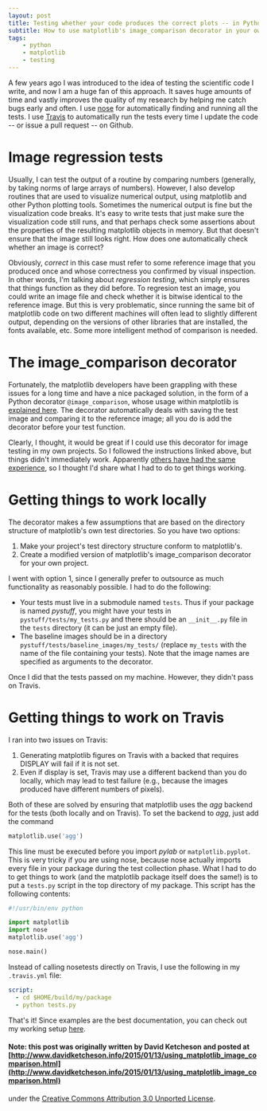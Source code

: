 ```yaml
---
layout: post
title: Testing whether your code produces the correct plots -- in Python and on Travis
subtitle: How to use matplotlib's image_comparison decorator in your own project
tags:
    - python
    - matplotlib
    - testing
---
```


A few years ago I was introduced to the idea of testing the scientific code I write,
and now I am a huge fan of this approach.  It saves huge amounts of time and vastly
improves the quality of my research by helping me catch bugs early and often.
I use [nose](https://nose.readthedocs.org/en/latest/) for automatically finding
and running all the tests.  I use [Travis](https://travis-ci.org/) to
automatically run the tests every time I update the code -- or issue a pull
request -- on Github.

# Image regression tests

Usually, I can test the output of a routine by comparing numbers (generally, by
taking norms of large arrays of numbers).  However, I also develop routines that
are used to visualize numerical output, using matplotlib and other Python plotting
tools.  Sometimes the numerical output is fine
but the visualization code breaks.  It's easy to write tests that just make sure
the visualization code still runs, and that perhaps check some assertions about the
properties of the resulting matplotlib objects in memory.  But that doesn't ensure that
the image still looks right.  How does one automatically check whether an image is
correct?

Obviously, *correct* in this case must refer to some reference image that you
produced once and whose correctness you confirmed by visual inspection.
In other words, I'm talking about *regression testing*, which simply ensures that
things function as they did before.
To regresion test an image, you could write an image file and check whether it
is bitwise identical to the reference image.  But this is very problematic, since
running the same bit of matplotlib code on two different machines will often lead
to slightly different output, depending on the versions of other libraries that
are installed, the fonts available, etc.  Some more intelligent method of comparison
is needed.

# The image_comparison decorator

Fortunately, the matplotlib developers have been grappling with these issues
for a long time and have a nice packaged solution, in the form of a Python
decorator `@image_comparison`, whose usage within matplotlib is
[explained here](http://matplotlib.org/devel/testing.html).
The decorator automatically deals with saving the test image and comparing it
to the reference image; all you do is add the decorator before your test
function.

Clearly, I thought, it would be great if I could use this decorator for image
testing in my own projects.  So I followed the instructions linked above, but
things didn't immediately work.  Apparently [others have had the same
experience](http://matplotlib.1069221.n5.nabble.com/Image-comparison-decorators-outside-matplotlib-td42215.html),
so I thought I'd share what I had to do to get things working.

# Getting things to work locally

The decorator makes a few assumptions that are based on the directory
structure of matplotlib's own test directories.  So you have two options:

1. Make your project's test directory structure conform to matplotlib's.
2. Create a modified version of matplotlib's image_comparison decorator for
   your own project.

I went with option 1, since I generally prefer to outsource as much functionality
as reasonably possible.  I had to do the following:

- Your tests must live in a submodule named `tests`.  Thus if your package is named
  *pystuff*, you might have your tests in `pystuff/tests/my_tests.py` and there should
  be an `__init__.py` file in the `tests` directory (it can be just an empty file).
- The baseline images should be in a directory `pystuff/tests/baseline_images/my_tests/`
  (replace `my_tests` with the name of the file containing your tests).
  Note that the image names are specified as arguments to the decorator.

Once I did that the tests passed on my machine.  However, they didn't pass on Travis.


# Getting things to work on Travis

I ran into two issues on Travis:

1. Generating matplotlib figures on Travis with a backed that requires DISPLAY will
   fail if it is not set.
2. Even if display is set, Travis may use a different backend than you do locally,
   which may lead to test failure (e.g., because the images produced have different
   numbers of pixels).

Both of these are solved by ensuring that matplotlib uses the *agg* backend for the
tests (both locally and on Travis).  To set the backend to *agg*, just add the command

```python
matplotlib.use('agg')
```

This line must be executed before you import *pylab* or `matplotlib.pyplot`.
This is very tricky if you are using nose, because nose actually imports every
file in your package during the test collection phase.  What I had to do to get
things to work (and the matplotlib package itself does the same!) is to put
a `tests.py` script in the top directory of my package.  This script has the
following contents:

```python
#!/usr/bin/env python

import matplotlib
import nose
matplotlib.use('agg')

nose.main()
```
Instead of calling nosetests directly on Travis, I use the following in my `.travis.yml`
file:

```yaml
script:
  - cd $HOME/build/my/package
  - python tests.py
```

That's it!  Since examples are the best documentation, you can check out my
working setup [here](https://github.com/ketch/griddle).

#### Note: this post was originally written by David Ketcheson and posted at [http://www.davidketcheson.info/2015/01/13/using_matplotlib_image_comparison.html](http://www.davidketcheson.info/2015/01/13/using_matplotlib_image_comparison.html)
 under the [Creative Commons Attribution 3.0 Unported License](http://creativecommons.org/licenses/by/3.0/deed.en_US).
